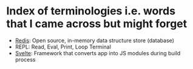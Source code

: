 # Index of terminologies i.e. words that I came across but might forget

* [Redis](https://redis.io/topics/introduction "Intro to Redis"): Open source, in-memory data structure store (database)
* REPL: Read, Eval, Print, Loop Terminal 
* [Svelte](https://svelte.technology/blog/frameworks-without-the-framework/?utm_source=javascriptweekly&utm_medium=email "Svelte"): Framework that converts app into JS modules during build process

